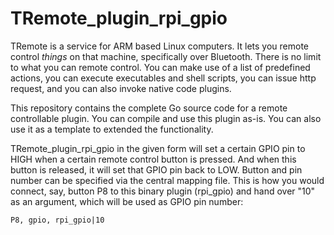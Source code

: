 # TRemote_plugin_rpi_gpio

TRemote is a service for ARM based Linux computers. It lets you remote control *things* on that machine, specifically over Bluetooth. There is no limit to what you can remote control. You can make use of a list of predefined actions, you can execute executables and shell scripts, you can issue http request, and you can also invoke native code plugins.

This repository contains the complete Go source code for a remote controllable plugin. You can compile and use this plugin as-is. You can also use it as a template to extended the functionality.

TRemote_plugin_rpi_gpio in the given form will set a certain GPIO pin to HIGH when a certain remote control button is pressed. And when this button is released, it will set that GPIO pin back to LOW. Button and pin number can be specified via the central mapping file. This is how you would connect, say, button P8 to this binary plugin (rpi_gpio) and hand over "10" as an argument, which will be used as GPIO pin number:


```
P8, gpio, rpi_gpio|10
```


